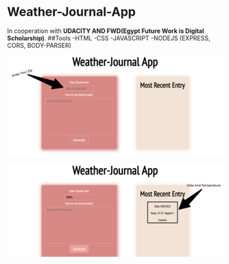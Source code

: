 # Weather-Journal-App
In cooperation with **UDACITY AND FWD(Egypt Future Work is Digital Scholarship)**.
##Tools
-HTML
-CSS
-JAVASCRIPT
-NODEJS (EXPRESS, CORS, BODY-PARSER)

![This is an image](https://github.com/karimcoda/Weather-Journal-App/blob/main/Weather-Journal-App.png)

![This is an image](https://github.com/karimcoda/Weather-Journal-App/blob/main/Weather-Journal-App%20(1).png)
